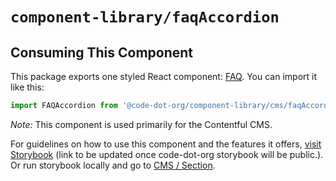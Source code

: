 # `component-library/faqAccordion`

## Consuming This Component

This package exports one styled React component: [FAQ](FAQAccordion.tsx).
You can import it like this:

```javascript
import FAQAccordion from '@code-dot-org/component-library/cms/faqAccordion';
```

_Note:_ This component is used primarily for the Contentful CMS.

For guidelines on how to use this component and the features it
offers, [visit Storybook](https://code-dot-org.github.io/dsco_)
(link to be updated once code-dot-org storybook will be public.).
Or run storybook locally and go
to [CMS / Section](http://localhost:9001/?path=/docs/designsystem-video--docs).
